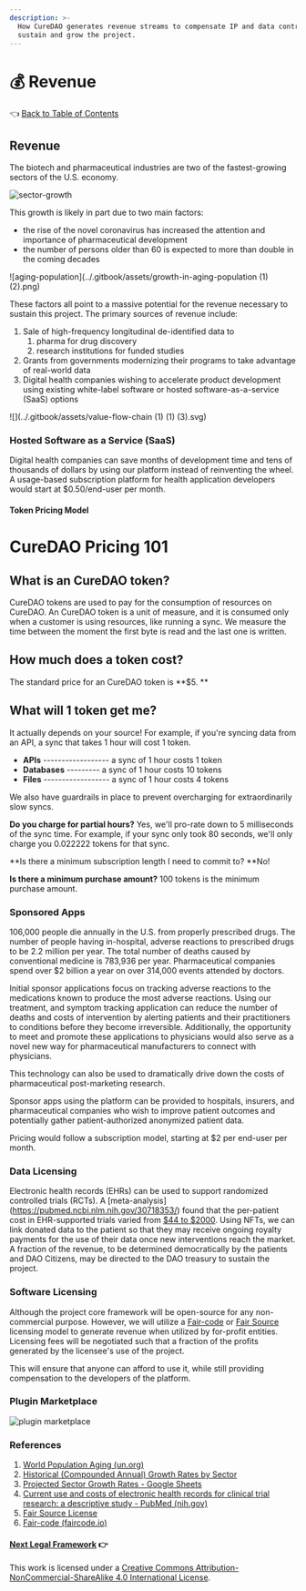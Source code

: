 ```yaml
---
description: >-
  How CureDAO generates revenue streams to compensate IP and data contributors
  sustain and grow the project.
---
```

# 💰 Revenue

👈 [Back to Table of Contents](../)

## Revenue

The biotech and pharmaceutical industries are two of the fastest-growing sectors of the U.S. economy.

&#x20;![sector-growth](../.gitbook/assets/sector-growth-rates.png)

This growth is likely in part due to two main factors:

* the rise of the novel coronavirus has increased the attention and importance of pharmaceutical development
* the number of persons older than 60 is expected to more than double in the coming decades

![aging-population](../.gitbook/assets/growth-in-aging-population (1) (2).png)

These factors all point to a massive potential for the revenue necessary to sustain this project. The primary sources of revenue include:

1. Sale of high-frequency longitudinal de-identified data to
   1. pharma for drug discovery
   2. research institutions for funded studies
2. Grants from governments modernizing their programs to take advantage of real-world data
3. Digital health companies wishing to accelerate product development using existing white-label software or hosted software-as-a-service (SaaS) options

![](../.gitbook/assets/value-flow-chain (1) (1) (3).svg)

### Hosted Software as a Service (SaaS)

Digital health companies can save months of development time and tens of thousands of dollars by using our platform instead of reinventing the wheel. A usage-based subscription platform for health application developers would start at $0.50/end-user per month.

#### Token Pricing Model

# CureDAO Pricing 101

## What is an CureDAO token?

CureDAO tokens are used to pay for the consumption of resources on CureDAO. An CureDAO token is a unit of measure, and it is consumed only when a customer is using resources, like running a sync. We measure the time between the moment the first byte is read and the last one is written.

## How much does a token cost?

The standard price for an CureDAO token is **$5. **

## What will 1 token get me?

It actually depends on your source!  For example, if you're syncing data from an API, a sync that takes 1 hour will cost 1 token.

* **APIs**  ------------------ a sync of 1 hour costs 1 token
* **Databases**  --------- a sync of 1 hour costs 10 tokens
* **Files**  ------------------ a sync of 1 hour costs 4 tokens

We also have guardrails in place to prevent overcharging for extraordinarily slow syncs.

**Do you charge for partial hours?**
Yes, we'll pro-rate down to 5 milliseconds of the sync time. For example, if your sync only took 80 seconds, we'll only charge you 0.022222 tokens for that sync.

**Is there a minimum subscription length I need to commit to?
**No!

**Is there a minimum purchase amount?**
100 tokens is the minimum purchase amount.

### Sponsored Apps

106,000 people die annually in the U.S. from properly prescribed drugs. The number of people having in-hospital, adverse reactions to prescribed drugs to be 2.2 million per year. The total number of deaths caused by conventional medicine is 783,936 per year. Pharmaceutical companies spend over $2 billion a year on over 314,000 events attended by doctors.

Initial sponsor applications focus on tracking adverse reactions to the medications known to produce the most adverse reactions. Using our treatment, and symptom tracking application can reduce the number of deaths and costs of intervention by alerting patients and their practitioners to conditions before they become irreversible. Additionally, the opportunity to meet and promote these applications to physicians would also serve as a novel new way for pharmaceutical manufacturers to connect with physicians.

This technology can also be used to dramatically drive down the costs of pharmaceutical post-marketing research.

Sponsor apps using the platform can be provided to hospitals, insurers, and pharmaceutical companies who wish to improve patient outcomes and potentially gather patient-authorized anonymized patient data.

Pricing would follow a subscription model, starting at $2 per end-user per month.

### Data Licensing

Electronic health records (EHRs) can be used to support randomized controlled trials (RCTs). A \[meta-analysis] (https://pubmed.ncbi.nlm.nih.gov/30718353/) found that the per-patient cost in EHR-supported trials varied from [$44 to $2000](https://pubmed.ncbi.nlm.nih.gov/30718353/). Using NFTs, we can link donated data to the patient so that they may receive ongoing royalty payments for the use of their data once new interventions reach the market. A fraction of the revenue, to be determined democratically by the patients and DAO Citizens, may be directed to the DAO treasury to sustain the project.

### Software Licensing

Although the project core framework will be open-source for any non-commercial purpose. However, we will utilize a [Fair-code](https://faircode.io) or [Fair Source](https://fair.io/?a) licensing model to generate revenue when utilized by for-profit entities. Licensing fees will be negotiated such that a fraction of the profits generated by the licensee's use of the project.

This will ensure that anyone can afford to use it, while still providing compensation to the developers of the platform.

### Plugin Marketplace

![plugin marketplace](../.gitbook/assets/plugin-marketplace.png)

### References

1. [World Population Aging (un.org)](https://www.un.org/en/development/desa/population/publications/pdf/ageing/WPA2017\_Highlights.pdf)
2. [Historical (Compounded Annual) Growth Rates by Sector](https://pages.stern.nyu.edu/\~adamodar/New\_Home\_Page/datafile/histgr.html)
3. [Projected Sector Growth Rates - Google Sheets](https://docs.google.com/spreadsheets/d/1p1\_MOl7jD1fx\_OxFrHSAxTi2zu0tH2CBUM9MuL-kGco/edit#gid=0)
4. [Current use and costs of electronic health records for clinical trial research: a descriptive study - PubMed (nih.gov)](https://pubmed.ncbi.nlm.nih.gov/30718353/)
5. [Fair Source License](https://fair.io/?a)
6. [Fair-code (faircode.io)](https://faircode.io)

#### [Next Legal Framework](8-legal-framework.md) 👉

This work is licensed under a [Creative Commons Attribution-NonCommercial-ShareAlike 4.0 International License](http://creativecommons.org/licenses/by-nc-sa/4.0/).
